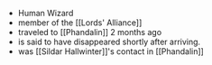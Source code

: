 - Human Wizard
- member of the [[Lords' Alliance]]
- traveled to [[Phandalin]] 2 months ago
- is said to have disappeared shortly after arriving.
- was [[Sildar Hallwinter]]'s contact in [[Phandalin]]